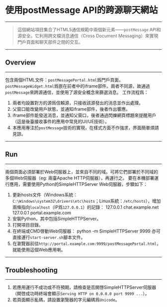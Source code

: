 


# 使用postMessage API的跨源聊天網站
***
> 這個網站項目集合了HTML5通信規範中兩個新元素——`postMessage` API和源安全。它利用跨文檔消息通信（Cross Document Messaging）來實現門戶頁面和聊天部件之間的交互。
***
## Overview
***
包含兩個HTML文件：`postMessagePortal.html`爲門戶頁面，`postMessageWidget.html`爲嵌在前者中的iframe部件。兩者不同源，故通過`postMessage`來跨源通信，並使用了源安全概念來篩選消息。
工作流程爲：
1. 兩者均設置對方的源爲信賴源，只接收該源發出的消息並作出處理。
2. 父窗口能改變用戶狀態，並通知iframe部件，後者作出響應。
3. iframe部件能發送消息，並通知父窗口，後者通過閃爍網頁標題來提醒用戶（這是後臺接收事件的應用中常見的UI/UE技術）。
4. 本應用專注於`postMessage`技術的實現，在樣式方面不作強求，界面簡單煩請見諒。
***
## Run
***
兩個頁面必須部署於Web伺服器上，並來自不同的域。可將它們部署於不同域的多個Web伺服器（eg: 兩臺Apache HTTP伺服器），再運行之。
要在本機部署運行應用，需要使用Python的SimpleHTTPServer Web伺服器，步驟如下：
1. 更新hosts文件（Windows系統：`C:\Windows\system32\drivers\etc\hosts`；Linux系統：`/etc/hosts`），增加兩條指向`localhost`（IP爲`127.0.0.1`）的記錄：
    127.0.0.1  chat.example.net
    127.0.0.1  portal.example.com
2. 安裝Python，其中包括SimpleHTTPServer。
3. 打開項目目錄。
4. 在終端或CMD啓動Web伺服器：
    python -m SimpleHTTPServer 9999
   亦可直接運行`start-server.sh`腳本文件。
5.  在瀏覽器前往`http://portal.example.com:9999/postMessagePortal.html`，就能使用這個Web應用喇。
***
## Troubleshooting
***
1. 若應用運行不成功或不符預期，請檢查是否開啓SimpleHTTPServer伺服器（開啓成功時終端會顯示`Serving HTTP on 0.0.0.0 port 9999 ...`）。
2. 若頁面顯示亂碼，請設置瀏覽器的字元編碼爲`Unicode`。
